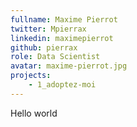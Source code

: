 ```yaml
---
fullname: Maxime Pierrot
twitter: Mpierrax
linkedin: maximepierrot
github: pierrax
role: Data Scientist
avatar: maxime-pierrot.jpg
projects:
    - 1_adoptez-moi
---
```


Hello world
